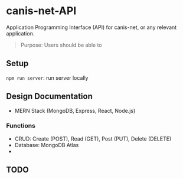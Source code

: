 # canis-net-API
Application Programming Interface (API) for canis-net, or any relevant application.

> Purpose: Users should be able to

## Setup
`npm run server`: run server locally

## Design Documentation
- MERN Stack (MongoDB, Express, React, Node.js)

### Functions
- CRUD: Create (POST), Read (GET), Post (PUT), Delete (DELETE)
- Database: MongoDB Atlas
- 

## TODO
